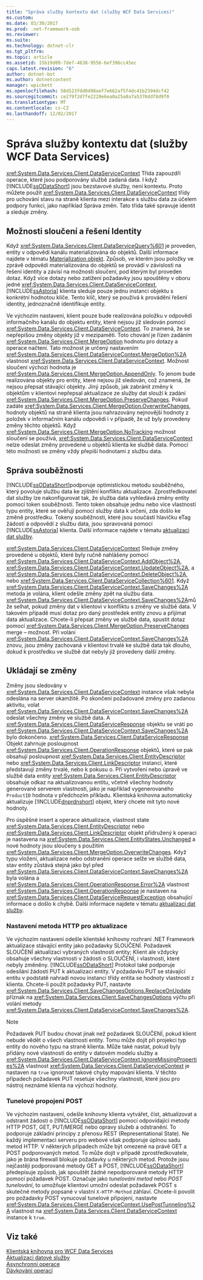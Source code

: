 ```yaml
---
title: "Správa služby kontextu dat (služby WCF Data Services)"
ms.custom: 
ms.date: 03/30/2017
ms.prod: .net-framework-oob
ms.reviewer: 
ms.suite: 
ms.technology: dotnet-clr
ms.tgt_pltfrm: 
ms.topic: article
ms.assetid: 15b19d09-7de7-4638-9556-6ef396cc45ec
caps.latest.revision: "6"
author: dotnet-bot
ms.author: dotnetcontent
manager: wpickett
ms.openlocfilehash: 50d523fdd0498aef7e662af5f4dc41b2394dcf42
ms.sourcegitcommit: ce279f2d7fe2220e6ea0a25a8a7a5370ddf8d9f0
ms.translationtype: MT
ms.contentlocale: cs-CZ
ms.lasthandoff: 12/02/2017
---
```

# <a name="managing-the-data-service-context-wcf-data-services"></a>Správa služby kontextu dat (služby WCF Data Services)
<xref:System.Data.Services.Client.DataServiceContext> Třída zapouzdří operace, které jsou podporovány službě zadaná data. I když [!INCLUDE[ssODataShort](../../../../includes/ssodatashort-md.md)] jsou bezstavové služby, není kontextu. Proto můžete použít <xref:System.Data.Services.Client.DataServiceContext> třídy pro uchování stavu na straně klienta mezi interakce s službu data za účelem podpory funkcí, jako například Správa změn. Tato třída také spravuje identit a sleduje změny.  
  
## <a name="merge-options-and-identity-resolution"></a>Možnosti sloučení a řešení Identity  
 Když <xref:System.Data.Services.Client.DataServiceQuery%601> je proveden, entity v odpovědi kanálu materializována do objektů. Další informace najdete v tématu [Materialization objekt](../../../../docs/framework/data/wcf/object-materialization-wcf-data-services.md). Způsob, ve kterém jsou položky ve zprávě odpovědi materializována do objektů se provádí v závislosti na řešení identity a závisí na možnosti sloučení, pod kterým byl proveden dotaz. Když více dotazy nebo zatížení požadavky jsou spouštěny v oboru jedné <xref:System.Data.Services.Client.DataServiceContext>, [!INCLUDE[ssAstoria](../../../../includes/ssastoria-md.md)] klienta sleduje pouze jednu instanci objektu s konkrétní hodnotou klíče. Tento klíč, který se používá k provádění řešení identity, jednoznačně identifikuje entity.  
  
 Ve výchozím nastavení, klient pouze bude realizována položku v odpovědi informačního kanálu do objektu entity, které nejsou již sledován pomocí <xref:System.Data.Services.Client.DataServiceContext>. To znamená, že se nepřepíšou změny objekty již v mezipaměti. Toto chování je řízen zadáním <xref:System.Data.Services.Client.MergeOption> hodnotu pro dotazy a operace načtení. Tato možnost je určený nastavením <xref:System.Data.Services.Client.DataServiceContext.MergeOption%2A> vlastnost <xref:System.Data.Services.Client.DataServiceContext>. Možnost sloučení výchozí hodnota je <xref:System.Data.Services.Client.MergeOption.AppendOnly>. To jenom bude realizována objekty pro entity, které nejsou již sledován, což znamená, že nejsou přepsat stávající objekty. Jiný způsob, jak zabránit změny k objektům v klientovi nepřepsal aktualizace ze služby dat slouží k zadání <xref:System.Data.Services.Client.MergeOption.PreserveChanges>. Pokud zadáte <xref:System.Data.Services.Client.MergeOption.OverwriteChanges>, hodnoty objektů na straně klienta jsou nahrazovány nejnovější hodnoty z položek v informačním kanálu odpovědi i v případě, že už byly provedeny změny těchto objektů. Když <xref:System.Data.Services.Client.MergeOption.NoTracking> možnost sloučení se používá, <xref:System.Data.Services.Client.DataServiceContext> nelze odeslat změny provedené u objektů klienta ke službě data. Pomocí této možnosti se změny vždy přepíší hodnotami z službu data.  
  
## <a name="managing-concurrency"></a>Správa souběžnosti  
 [!INCLUDE[ssODataShort](../../../../includes/ssodatashort-md.md)]podporuje optimistickou metodu souběžného, který povoluje službu data ke zjištění konfliktu aktualizace. Zprostředkovatel dat služby lze nakonfigurovat tak, že služba data vyhledává změny entity pomocí token souběžnosti. Tento token obsahuje jednu nebo více vlastností typu entity, které se ověřují pomocí služby data k určení, zda došlo ke změně prostředku. Tokeny souběžnosti, které jsou součástí hlavičku eTag žádostí a odpovědí z službu data, jsou spravovaná pomocí [!INCLUDE[ssAstoria](../../../../includes/ssastoria-md.md)] klienta. Další informace najdete v tématu [aktualizaci dat služby](../../../../docs/framework/data/wcf/updating-the-data-service-wcf-data-services.md).  
  
 <xref:System.Data.Services.Client.DataServiceContext> Sleduje změny provedené u objektů, které byly ručně nahlášeny pomocí <xref:System.Data.Services.Client.DataServiceContext.AddObject%2A>, <xref:System.Data.Services.Client.DataServiceContext.UpdateObject%2A>, a <xref:System.Data.Services.Client.DataServiceContext.DeleteObject%2A>, nebo <xref:System.Data.Services.Client.DataServiceCollection%601>. Když <xref:System.Data.Services.Client.DataServiceContext.SaveChanges%2A> metoda je volána, klient odešle změny zpět na službu data. <xref:System.Data.Services.Client.DataServiceContext.SaveChanges%2A>může selhat, pokud změny dat v klientovi v konfliktu s změny ve službě data. V takovém případě musí dotaz pro daný prostředek entity znovu a přijímat data aktualizace. Chcete-li přepsat změny ve službě data, spustit dotaz pomocí <xref:System.Data.Services.Client.MergeOption.PreserveChanges> merge – možnost. Při volání <xref:System.Data.Services.Client.DataServiceContext.SaveChanges%2A> znovu, jsou změny zachovaná v klientovi trvalé ke službě data tak dlouho, dokud k prostředku ve službě dat nebyly již provedeny další změny.  
  
## <a name="saving-changes"></a>Ukládají se změny  
 Změny jsou sledovány v <xref:System.Data.Services.Client.DataServiceContext> instance však nebyla odeslána na server okamžitě. Po skončení požadované změny pro zadanou aktivitu, volat <xref:System.Data.Services.Client.DataServiceContext.SaveChanges%2A> odeslat všechny změny ve službě data. A <xref:System.Data.Services.Client.DataServiceResponse> objektu se vrátí po <xref:System.Data.Services.Client.DataServiceContext.SaveChanges%2A> bylo dokončeno. <xref:System.Data.Services.Client.DataServiceResponse> Objekt zahrnuje posloupnost <xref:System.Data.Services.Client.OperationResponse> objektů, které se pak obsahují posloupnost <xref:System.Data.Services.Client.EntityDescriptor> nebo <xref:System.Data.Services.Client.LinkDescriptor> instancí, které představují změny trvalé, nebo k pokusu o. Při vytvoření nebo úpravě ve službě data entity <xref:System.Data.Services.Client.EntityDescriptor> obsahuje odkaz na aktualizovanou entitu, včetně všechny hodnoty generované serverem vlastností, jako je například vygenerovaného `ProductID` hodnota v předchozím příkladu. Klientská knihovna automaticky aktualizuje [!INCLUDE[dnprdnshort](../../../../includes/dnprdnshort-md.md)] objekt, který chcete mít tyto nové hodnoty.  
  
 Pro úspěšné insert a operace aktualizace, vlastnost state <xref:System.Data.Services.Client.EntityDescriptor> nebo <xref:System.Data.Services.Client.LinkDescriptor> objekt přidružený k operaci je nastavena na <xref:System.Data.Services.Client.EntityStates.Unchanged> a nové hodnoty jsou sloučeny s použitím <xref:System.Data.Services.Client.MergeOption.OverwriteChanges>. Když typu vložení, aktualizace nebo odstranění operace selže ve službě data, stav entity zůstává stejná jako byl před <xref:System.Data.Services.Client.DataServiceContext.SaveChanges%2A> byla volána a <xref:System.Data.Services.Client.OperationResponse.Error%2A> vlastnost <xref:System.Data.Services.Client.OperationResponse> je nastaven na <xref:System.Data.Services.Client.DataServiceRequestException> obsahující informace o došlo k chybě. Další informace najdete v tématu [aktualizaci dat služby](../../../../docs/framework/data/wcf/updating-the-data-service-wcf-data-services.md).  
  
### <a name="setting-the-http-method-for-updates"></a>Nastavení metoda HTTP pro aktualizace  
 Ve výchozím nastavení odešle klientské knihovny rozhraní .NET Framework aktualizace stávající entity jako požadavky SLOUČENÍ. Požadavek SLOUČENÍ aktualizací vybraných vlastností entity; Klient ale vždycky obsahuje všechny vlastnosti v žádosti o SLOUČENÍ, i vlastnosti, které nebyly změněny. [!INCLUDE[ssODataShort](../../../../includes/ssodatashort-md.md)] Protokol také podporuje odesílání žádosti PUT k aktualizaci entity. V požadavku PUT se stávající entitu v podstatě nahradí novou instanci třídy entita se hodnoty vlastností z klienta. Chcete-li použít požadavky PUT, nastavte <xref:System.Data.Services.Client.SaveChangesOptions.ReplaceOnUpdate> příznak na <xref:System.Data.Services.Client.SaveChangesOptions> výčtu při volání metody <xref:System.Data.Services.Client.DataServiceContext.SaveChanges%2A>.  
  
> [!NOTE]
>  Požadavek PUT budou chovat jinak než požadavek SLOUČENÍ, pokud klient nebude vědět o všech vlastností entity. Tomu může dojít při projekci typ entity do nového typu na straně klienta. Může také nastat, pokud byly přidány nové vlastnosti do entity v datovém modelu služby a <xref:System.Data.Services.Client.DataServiceContext.IgnoreMissingProperties%2A> vlastnost <xref:System.Data.Services.Client.DataServiceContext> je nastaven na `true` ignorovat takové chyby mapování klienta. V těchto případech požadavek PUT resetuje všechny vlastnosti, které jsou pro nástroj neznámé klienta na výchozí hodnoty.  
  
### <a name="post-tunneling"></a>Tunelové propojení POST  
 Ve výchozím nastavení, odešle knihovny klienta vytvářet, číst, aktualizovat a odstranit žádosti o [!INCLUDE[ssODataShort](../../../../includes/ssodatashort-md.md)] pomocí odpovídající metody HTTP POST, GET, PUT/MERGE nebo opravy služeb a odstranění. To podporuje základní principy z přenosu REST (Representational State). Ne každý implementaci serveru pro webové však podporuje úplnou sadu metod HTTP. V některých případech může být omezené na právě GET a POST podporovaných metod. To může dojít v případě zprostředkovatele, jako je brána firewall blokuje požadavky u některých metod. Protože jsou nejčastěji podporované metody GET a POST, [!INCLUDE[ssODataShort](../../../../includes/ssodatashort-md.md)] předepisuje způsob, jak spouštět žádné nepodporované metody HTTP pomocí požadavek POST. Označuje jako *tunelování metod* nebo *POST tunelování*, to umožňuje klientovi umožní odeslat požadavek POST s skutečné metody popsané v vlastní `X-HTTP-Method` záhlaví. Chcete-li povolit pro požadavky POST vynucoval tunelové připojení, nastavte <xref:System.Data.Services.Client.DataServiceContext.UsePostTunneling%2A> vlastnost na <xref:System.Data.Services.Client.DataServiceContext> instance k `true`.  
  
## <a name="see-also"></a>Viz také  
 [Klientská knihovna pro WCF Data Services](../../../../docs/framework/data/wcf/wcf-data-services-client-library.md)  
 [Aktualizaci datové služby](../../../../docs/framework/data/wcf/updating-the-data-service-wcf-data-services.md)  
 [Asynchronní operace](../../../../docs/framework/data/wcf/asynchronous-operations-wcf-data-services.md)  
 [Dávkování operací](../../../../docs/framework/data/wcf/batching-operations-wcf-data-services.md)
